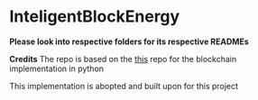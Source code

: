 # InteligentBlockEnergy

**Please look into respective folders for its respective READMEs**

**Credits**
The repo is based on the [this](https://github.com/15Dkatz/python-blockchain-tutorial) repo for the blockchain implementation in python

This implementation is abopted and built upon for this project